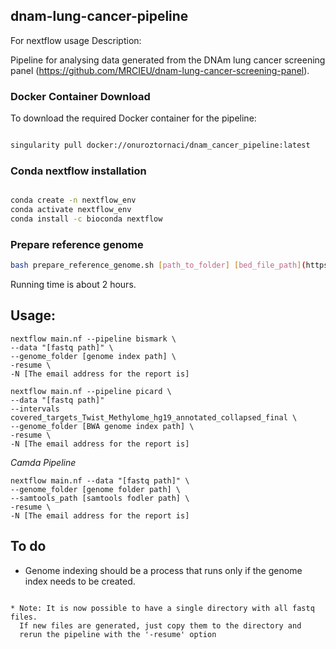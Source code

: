 ## dnam-lung-cancer-pipeline

For nextflow usage Description:

Pipeline for analysing data generated from the DNAm lung cancer screening panel (https://github.com/MRCIEU/dnam-lung-cancer-screening-panel).

### Docker Container Download

To download the required Docker container for the pipeline:

```bash

singularity pull docker://onuroztornaci/dnam_cancer_pipeline:latest

```

### Conda nextflow installation

```bash

conda create -n nextflow_env
conda activate nextflow_env
conda install -c bioconda nextflow

```

### Prepare reference genome

```bash
bash prepare_reference_genome.sh [path_to_folder] [bed_file_path](https://github.com/MRCIEU/dnam-lung-cancer-pipeline/tree/main/data#:~:text=last%20month-,blood_cell_types_extened.bed,-blood_cell_types_extened.bed)
```
Running time is about 2 hours.

## Usage: 

```
nextflow main.nf --pipeline bismark \
--data "[fastq path]" \
--genome_folder [genome index path] \
-resume \
-N [The email address for the report is]

nextflow main.nf --pipeline picard \
--data "[fastq path]" 
--intervals covered_targets_Twist_Methylome_hg19_annotated_collapsed_final \
--genome_folder [BWA genome index path] \
-resume \
-N [The email address for the report is]
```

*Camda Pipeline*

```
nextflow main.nf --data "[fastq path]" \ 
--genome_folder [genome folder path] \
--samtools_path [samtools fodler path] \
-resume \
-N [The email address for the report is]
```

## To do

* Genome indexing should be a process that runs only if the genome index needs to be created.
```

* Note: It is now possible to have a single directory with all fastq files.
  If new files are generated, just copy them to the directory and
  rerun the pipeline with the '-resume' option
